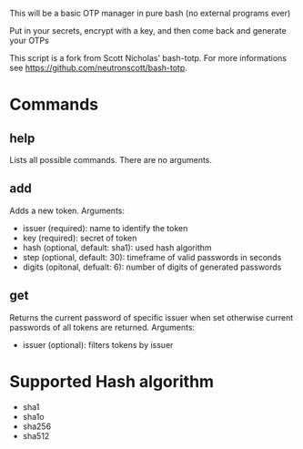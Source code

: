 This will be a basic OTP manager in pure bash (no external programs ever)

Put in your secrets, encrypt with a key, and then come back and
generate your OTPs

This script is a fork from Scott Nicholas' bash-totp. For more informations see https://github.com/neutronscott/bash-totp.

# Commands
## help
Lists all possible commands. There are no arguments.

## add
Adds a new token. Arguments:
- issuer (required): name to identify the token
- key (required): secret of token
- hash (optional, default: sha1): used hash algorithm
- step (optional, default: 30): timeframe of valid passwords in seconds
- digits (opitonal, defualt: 6): number of digits of generated passwords

## get
Returns the current password of specific issuer when set otherwise current passwords of all tokens are returned. Arguments:
- issuer (optional): filters tokens by issuer

# Supported Hash algorithm
- sha1
- sha1o
- sha256
- sha512